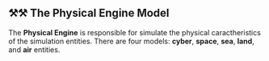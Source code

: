 ## ⚒️⚒️ The Physical Engine Model

The **Physical Engine** is responsible for simulate the physical caractheristics of the simulation entities. There are four models: **cyber**, **space**, **sea**, **land**, and **air** entities.    

